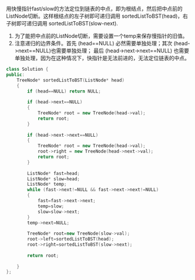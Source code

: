 用快慢指针fast/slow的方法定位到链表的中点，即为根结点，然后把中点前的ListNode切断。这样根结点的左子树即可递归调用 
sortedListToBST(head)，右子树即可递归调用 sortedListToBST(slow-next).

1. 为了能把中点前的ListNode切断，需要设置一个temp来保存慢指针的旧值。
2. 注意递归的边界条件。首先 (head==NULL) 必然需要单独处理；其次 (head->next==NULL)也需要单独处理；
最后 (head->next->next==NULL) 也需要单独处理，因为在这种情况下，快指针是无法前进的，无法定位链表的中点。
```cpp
class Solution {
public:
    TreeNode* sortedListToBST(ListNode* head) 
    {
        if (head==NULL) return NULL;
        
        if (head->next==NULL)
        {
            TreeNode* root = new TreeNode(head->val);
            return root;
        }
        
        if (head->next->next==NULL)
        {
            TreeNode* root = new TreeNode(head->val);
            root->right = new TreeNode(head->next->val);
            return root;
        }
        
        ListNode* fast=head;
        ListNode* slow=head;
        ListNode* temp;
        while (fast->next!=NULL && fast->next->next!=NULL)
        {
            fast=fast->next->next;
            temp=slow;
            slow=slow->next;
        }
        temp->next=NULL;
        
        TreeNode* root=new TreeNode(slow->val);
        root->left=sortedListToBST(head);
        root->right=sortedListToBST(slow->next);
        
        return root;
        
    }
};
```